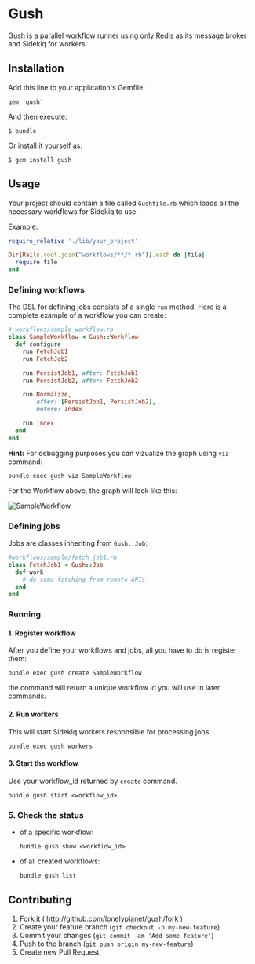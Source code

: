 # Gush

Gush is a parallel workflow runner using only Redis as its message broker and Sidekiq for workers.

## Installation

Add this line to your application's Gemfile:

    gem 'gush'

And then execute:

    $ bundle

Or install it yourself as:

    $ gem install gush

## Usage

Your project should contain a file called `Gushfile.rb` which loads all the necessary workflows for Sidekiq to use.

Example:

```ruby
require_relative './lib/your_project'

Dir[Rails.root.join("workflows/**/*.rb")].each do |file|
  require file
end
```

### Defining workflows

The DSL for defining jobs consists of a single `run` method. 
Here is a complete example of a workflow you can create:

```ruby
# workflows/sample_workflow.rb
class SampleWorkflow < Gush::Workflow
  def configure
    run FetchJob1
    run FetchJob2

    run PersistJob1, after: FetchJob1
    run PersistJob2, after: FetchJob2

    run Normalize,
        after: [PersistJob1, PersistJob2],
        before: Index

    run Index
  end
end
```

**Hint:** For debugging purposes you can vizualize the graph using `viz` command:

```
bundle exec gush viz SampleWorkflow
```

For the Workflow above, the graph will look like this:

![SampleWorkflow](http://i.imgur.com/SmeRRVT.png)
### Defining jobs

Jobs are classes inheriting from `Gush::Job`:

```ruby
#workflows/sample/fetch_job1.rb
class FetchJob1 < Gush::Job
  def work
    # do some fetching from remote APIs
  end
end
```

### Running

#### 1. Register workflow

After you define your workflows and jobs, all you have to do is register them:

```
bundle exec gush create SampleWorkflow
```

the command will return a unique workflow id you will use in later commands.

#### 2. Run workers

This will start Sidekiq workers responsible for processing jobs

```
bundle exec gush workers
```

#### 3. Start the workflow

Use your workflow_id returned by `create` command.

```
bundle gush start <workflow_id>
```

### 5. Check the status

- of a specific workflow:

  ```
  bundle gush show <workflow_id>
  ```

- of all created workflows:
  
  ```
  bundle gush list
  ```


## Contributing

1. Fork it ( http://github.com/lonelyplanet/gush/fork )
2. Create your feature branch (`git checkout -b my-new-feature`)
3. Commit your changes (`git commit -am 'Add some feature'`)
4. Push to the branch (`git push origin my-new-feature`)
5. Create new Pull Request
